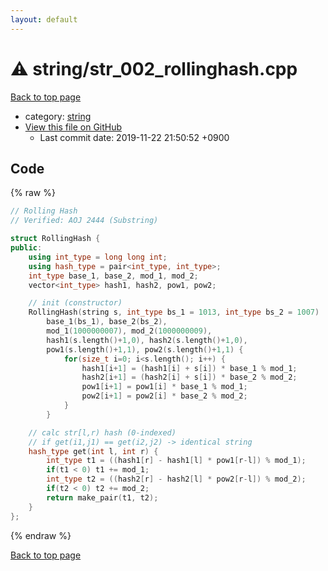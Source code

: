 ```yaml
---
layout: default
---
```


<!-- mathjax config similar to math.stackexchange -->
<script type="text/javascript" async
  src="https://cdnjs.cloudflare.com/ajax/libs/mathjax/2.7.5/MathJax.js?config=TeX-MML-AM_CHTML">
</script>
<script type="text/x-mathjax-config">
  MathJax.Hub.Config({
    TeX: { equationNumbers: { autoNumber: "AMS" }},
    tex2jax: {
      inlineMath: [ ['$','$'] ],
      processEscapes: true
    },
    "HTML-CSS": { matchFontHeight: false },
    displayAlign: "left",
    displayIndent: "2em"
  });
</script>

<script type="text/javascript" src="https://cdnjs.cloudflare.com/ajax/libs/jquery/3.4.1/jquery.min.js"></script>
<script src="https://cdn.jsdelivr.net/npm/jquery-balloon-js@1.1.2/jquery.balloon.min.js" integrity="sha256-ZEYs9VrgAeNuPvs15E39OsyOJaIkXEEt10fzxJ20+2I=" crossorigin="anonymous"></script>
<script type="text/javascript" src="../../assets/js/copy-button.js"></script>
<link rel="stylesheet" href="../../assets/css/copy-button.css" />


# :warning: string/str_002_rollinghash.cpp
<a href="../../index.html">Back to top page</a>

* category: <a href="../../index.html#b45cffe084dd3d20d928bee85e7b0f21">string</a>
* <a href="{{ site.github.repository_url }}/blob/master/string/str_002_rollinghash.cpp">View this file on GitHub</a>
    - Last commit date: 2019-11-22 21:50:52 +0900




## Code
{% raw %}
```cpp
// Rolling Hash
// Verified: AOJ 2444 (Substring)

struct RollingHash {
public:
    using int_type = long long int;
    using hash_type = pair<int_type, int_type>;
    int_type base_1, base_2, mod_1, mod_2;
    vector<int_type> hash1, hash2, pow1, pow2;

    // init (constructor)
    RollingHash(string s, int_type bs_1 = 1013, int_type bs_2 = 1007) :
        base_1(bs_1), base_2(bs_2),
        mod_1(1000000007), mod_2(1000000009),
        hash1(s.length()+1,0), hash2(s.length()+1,0),
        pow1(s.length()+1,1), pow2(s.length()+1,1) {
            for(size_t i=0; i<s.length(); i++) {
                hash1[i+1] = (hash1[i] + s[i]) * base_1 % mod_1;
                hash2[i+1] = (hash2[i] + s[i]) * base_2 % mod_2;
                pow1[i+1] = pow1[i] * base_1 % mod_1;
                pow2[i+1] = pow2[i] * base_2 % mod_2;
            }
        }

    // calc str[l,r) hash (0-indexed)
    // if get(i1,j1) == get(i2,j2) -> identical string
    hash_type get(int l, int r) {
        int_type t1 = ((hash1[r] - hash1[l] * pow1[r-l]) % mod_1);
        if(t1 < 0) t1 += mod_1;
        int_type t2 = ((hash2[r] - hash2[l] * pow2[r-l]) % mod_2);
        if(t2 < 0) t2 += mod_2;
        return make_pair(t1, t2);
    }
};

```
{% endraw %}

<a href="../../index.html">Back to top page</a>

